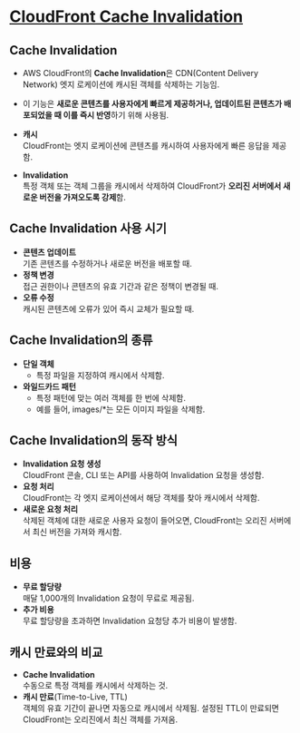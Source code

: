 # [CloudFront Cache Invalidation](https://docs.aws.amazon.com/AmazonCloudFront/latest/DeveloperGuide/Invalidation.html)

## Cache Invalidation

* AWS CloudFront의 **Cache Invalidation**은 CDN(Content Delivery Network) 엣지 로케이션에 캐시된 객체를 삭제하는 기능임.  
* 이 기능은 **새로운 콘텐츠를 사용자에게 빠르게 제공하거나, 업데이트된 콘텐츠가 배포되었을 때 이를 즉시 반영**하기 위해 사용됨.

* **캐시**  
CloudFront는 엣지 로케이션에 콘텐츠를 캐시하여 사용자에게 빠른 응답을 제공함.
* **Invalidation**  
특정 객체 또는 객체 그룹을 캐시에서 삭제하여 CloudFront가 **오리진 서버에서 새로운 버전을 가져오도록 강제**함.

## Cache Invalidation 사용 시기

* **콘텐츠 업데이트**  
기존 콘텐츠를 수정하거나 새로운 버전을 배포할 때.
* **정책 변경**  
접근 권한이나 콘텐츠의 유효 기간과 같은 정책이 변경될 때.
* **오류 수정**  
캐시된 콘텐츠에 오류가 있어 즉시 교체가 필요할 때.

## Cache Invalidation의 종류

* **단일 객체**  
    * 특정 파일을 지정하여 캐시에서 삭제함.
* **와일드카드 패턴**  
    * 특정 패턴에 맞는 여러 객체를 한 번에 삭제함.  
    * 예를 들어, images/*는 모든 이미지 파일을 삭제함.

## Cache Invalidation의 동작 방식

* **Invalidation 요청 생성**  
CloudFront 콘솔, CLI 또는 API를 사용하여 Invalidation 요청을 생성함.
* **요청 처리**  
CloudFront는 각 엣지 로케이션에서 해당 객체를 찾아 캐시에서 삭제함.
* **새로운 요청 처리**  
삭제된 객체에 대한 새로운 사용자 요청이 들어오면, CloudFront는 오리진 서버에서 최신 버전을 가져와 캐시함.

## 비용

* **무료 할당량**  
매달 1,000개의 Invalidation 요청이 무료로 제공됨.
* **추가 비용**  
무료 할당량을 초과하면 Invalidation 요청당 추가 비용이 발생함.

## 캐시 만료와의 비교
* **Cache Invalidation**  
수동으로 특정 객체를 캐시에서 삭제하는 것.
* **캐시 만료**(Time-to-Live, TTL)  
객체의 유효 기간이 끝나면 자동으로 캐시에서 삭제됨. 설정된 TTL이 만료되면 CloudFront는 오리진에서 최신 객체를 가져옴.